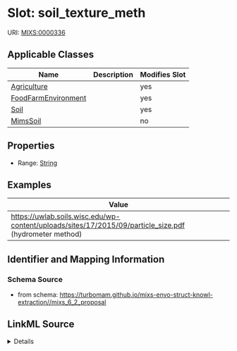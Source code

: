 # Slot: soil_texture_meth

URI: [MIXS:0000336](https://w3id.org/mixs/0000336)



<!-- no inheritance hierarchy -->




## Applicable Classes

| Name | Description | Modifies Slot |
| --- | --- | --- |
[Agriculture](Agriculture.md) |  |  yes  |
[FoodFarmEnvironment](FoodFarmEnvironment.md) |  |  yes  |
[Soil](Soil.md) |  |  yes  |
[MimsSoil](MimsSoil.md) |  |  no  |







## Properties

* Range: [String](String.md)






## Examples

| Value |
| --- |
| https://uwlab.soils.wisc.edu/wp-content/uploads/sites/17/2015/09/particle_size.pdf (hydrometer method) |

## Identifier and Mapping Information







### Schema Source


* from schema: https://turbomam.github.io/mixs-envo-struct-knowl-extraction//mixs_6_2_proposal




## LinkML Source

<details>
```yaml
name: soil_texture_meth
notes:
- method
- soil
- texture
examples:
- value: https://uwlab.soils.wisc.edu/wp-content/uploads/sites/17/2015/09/particle_size.pdf
    (hydrometer method)
from_schema: https://turbomam.github.io/mixs-envo-struct-knowl-extraction//mixs_6_2_proposal
rank: 1000
slot_uri: MIXS:0000336
multivalued: false
alias: soil_texture_meth
domain_of:
- Agriculture
- FoodFarmEnvironment
- Soil
range: string
required: false
recommended: false
structured_pattern:
  syntax: '{PMID}|{DOI}|{URL}'
  interpolated: true
  partial_match: true

```
</details>